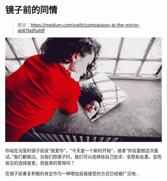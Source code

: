 # 镜子前的同情

> 原文：<https://medium.com/swlh/compassion-at-the-mirror-ab611a95afdf>

![](img/b5d50a90137556de61f2748ab3e4e31c.png)

你站在浴室的镜子前说“我爱你”，“今天是一个新的开始”，或者“你会震撼这次面试。”我们都做过。当我们照镜子时，我们可以选择给自己批评、安慰和友善。显而易见的选择是爱。但是真的管用吗？

在镜子前重复积极的肯定作为一种增加自我接受的方式已经被广泛地…